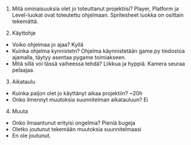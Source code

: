 1. Mitä ominaisuuksia olet jo toteuttanut projektiisi?
Player, Platform ja Level-luokat ovat toteutettu ohjelmaan.
Spritesheet luokka on osittain tekemättä.

2. Käyttohje

  - Voiko ohjelmaa jo ajaa? Kyllä
  - Kuinka ohjelma kynnistetn?
  	Ohjelma käynnistetään game.py tiedostoa ajamalla, täytyy asentaa pygame toimiakseen.
  - Mitä sillä voi tässä vaiheessa tehdä?
	Liikkua ja hyppiä. Kamera seuraa pelaajaa.
3. Aikataulu

  - Kuinka paljon olet jo käyttänyt aikaa projektiin?
  	~20h
  - Onko ilmennyt muutoksia suunnitelman aikatauluun?
	Ei
4. Muuta

  - Onko ilmaantunut erityisi ongelmia?
   Pieniä bugeja
  - Oletko joutunut tekemään muutoksia suunnitelmaasi
  - En ole joutunut.